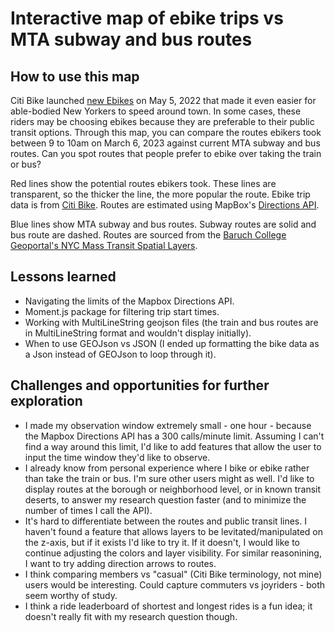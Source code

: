 # Interactive map of ebike trips vs MTA subway and bus routes

## How to use this map
Citi Bike launched [new Ebikes](https://ride.citibikenyc.com/blog/new-york-meet-your-new-ebike) on May 5, 2022 that made it even easier for able-bodied New Yorkers to speed around town. In some cases, these riders may be choosing ebikes because they are preferable to their public transit options. Through this map, you can compare the routes ebikers took between 9 to 10am on March 6, 2023 against current MTA subway and bus routes. Can you spot routes that people prefer to ebike over taking the train or bus?

Red lines show the potential routes ebikers took. These lines are transparent, so the thicker the line, the more popular the route. Ebike trip data is from [Citi Bike](https://s3.amazonaws.com/tripdata/index.html). Routes are estimated using MapBox's [Directions API](https://docs.mapbox.com/api/navigation/directions/).

Blue lines show MTA subway and bus routes. Subway routes are solid and bus route are dashed. Routes are sourced from the [Baruch College Geoportal's NYC Mass Transit Spatial Layers](https://www.baruch.cuny.edu/confluence/display/geoportal/NYC+Mass+Transit+Spatial+Layers).

## Lessons learned
- Navigating the limits of the Mapbox Directions API.
- Moment.js package for filtering trip start times.
- Working with MultiLineString geojson files (the train and bus routes are in MultiLineString format and wouldn't display initially).
- When to use GEOJson vs JSON (I ended up formatting the bike data as a Json instead of GEOJson to loop through it).

## Challenges and opportunities for further exploration
- I made my observation window extremely small - one hour - because the Mapbox Directions API has a 300 calls/minute limit. Assuming I can't find a way around this limit, I'd like to add features that allow the user to input the time window they'd like to observe.
- I already know from personal experience where I bike or ebike rather than take the train or bus. I'm sure other users might as well. I'd like to display routes at the borough or neighborhood level, or in known transit deserts, to answer my research question faster (and to minimize the number of times I call the API).
- It's hard to differentiate between the routes and public transit lines. I haven't found a feature that allows layers to be levitated/manipulated on the z-axis, but if it exists I'd like to try it. If it doesn't, I would like to continue adjusting the colors and layer visibility. For similar reasonining, I want to try adding direction arrows to routes.
- I think comparing members vs "casual" (Citi Bike terminology, not mine) users would be interesting. Could capture commuters vs joyriders - both seem worthy of study.
- I think a ride leaderboard of shortest and longest rides is a fun idea; it doesn't really fit with my research question though.

